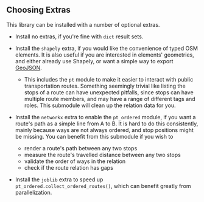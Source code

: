 ## Choosing Extras
This library can be installed with a number of optional extras.

- Install no extras, if you're fine with `dict` result sets.

- Install the `shapely` extra, if you would like the convenience of typed OSM elements.
  It is also useful if you are interested in elements' geometries,
  and either already use Shapely, or want a simple way to export [GeoJSON](https://en.wikipedia.org/wiki/GeoJSON).

  - This includes the `pt` module to make it easier to interact with public transportation routes.
    Something seemingly trivial like listing the stops of a route can have unexpected pitfalls,
    since stops can have multiple route members, and may have a range of different tags and roles.
    This submodule will clean up the relation data for you.

- Install the `networkx` extra to enable the `pt_ordered` module, if you want a route's path as a
  simple line from A to B. It is hard to do this consistently, mainly because ways are not always
  ordered, and stop positions might be missing. You can benefit from this submodule if you wish to
  - render a route's path between any two stops
  - measure the route's travelled distance between any two stops
  - validate the order of ways in the relation
  - check if the route relation has gaps

- Install the `joblib` extra to speed up `pt_ordered.collect_ordered_routes()`, which can benefit
  greatly from parallelization.
